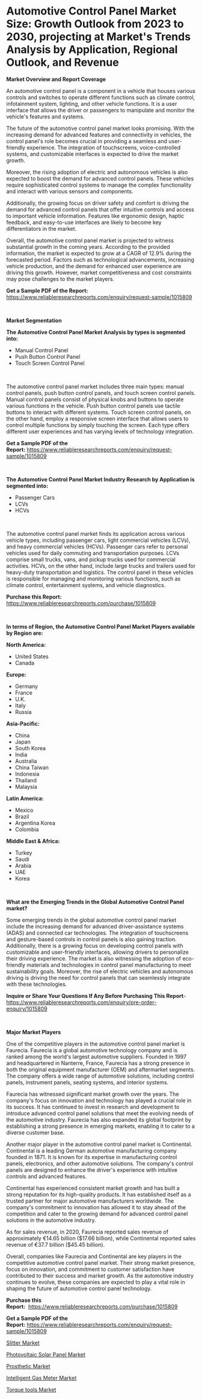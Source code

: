 <p><h1>Automotive Control Panel Market Size: Growth Outlook from 2023 to 2030, projecting at Market's Trends Analysis by Application, Regional Outlook, and Revenue</h1></p><p><strong>Market Overview and Report Coverage</strong></p>
<p><p>An automotive control panel is a component in a vehicle that houses various controls and switches to operate different functions such as climate control, infotainment system, lighting, and other vehicle functions. It is a user interface that allows the driver or passengers to manipulate and monitor the vehicle's features and systems.</p><p>The future of the automotive control panel market looks promising. With the increasing demand for advanced features and connectivity in vehicles, the control panel's role becomes crucial in providing a seamless and user-friendly experience. The integration of touchscreens, voice-controlled systems, and customizable interfaces is expected to drive the market growth.</p><p>Moreover, the rising adoption of electric and autonomous vehicles is also expected to boost the demand for advanced control panels. These vehicles require sophisticated control systems to manage the complex functionality and interact with various sensors and components.</p><p>Additionally, the growing focus on driver safety and comfort is driving the demand for advanced control panels that offer intuitive controls and access to important vehicle information. Features like ergonomic design, haptic feedback, and easy-to-use interfaces are likely to become key differentiators in the market.</p><p>Overall, the automotive control panel market is projected to witness substantial growth in the coming years. According to the provided information, the market is expected to grow at a CAGR of 12.9% during the forecasted period. Factors such as technological advancements, increasing vehicle production, and the demand for enhanced user experience are driving this growth. However, market competitiveness and cost constraints may pose challenges to the market players.</p></p>
<p><strong>Get a Sample PDF of the Report:</strong> <a href="https://www.reliableresearchreports.com/enquiry/request-sample/1015809">https://www.reliableresearchreports.com/enquiry/request-sample/1015809</a></p>
<p>&nbsp;</p>
<p><strong>Market Segmentation</strong></p>
<p><strong>The Automotive Control Panel Market Analysis by types is segmented into:</strong></p>
<p><ul><li>Manual Control Panel</li><li>Push Button Control Panel</li><li>Touch Screen Control Panel</li></ul></p>
<p>&nbsp;</p>
<p><p>The automotive control panel market includes three main types: manual control panels, push button control panels, and touch screen control panels. Manual control panels consist of physical knobs and buttons to operate various functions in the vehicle. Push button control panels use tactile buttons to interact with different systems. Touch screen control panels, on the other hand, employ a responsive screen interface that allows users to control multiple functions by simply touching the screen. Each type offers different user experiences and has varying levels of technology integration.</p></p>
<p><strong>Get a Sample PDF of the Report:</strong>&nbsp;<a href="https://www.reliableresearchreports.com/enquiry/request-sample/1015809">https://www.reliableresearchreports.com/enquiry/request-sample/1015809</a></p>
<p>&nbsp;</p>
<p><strong>The Automotive Control Panel Market Industry Research by Application is segmented into:</strong></p>
<p><ul><li>Passenger Cars</li><li>LCVs</li><li>HCVs</li></ul></p>
<p>&nbsp;</p>
<p><p>The automotive control panel market finds its application across various vehicle types, including passenger cars, light commercial vehicles (LCVs), and heavy commercial vehicles (HCVs). Passenger cars refer to personal vehicles used for daily commuting and transportation purposes. LCVs comprise small trucks, vans, and pickup trucks used for commercial activities. HCVs, on the other hand, include large trucks and trailers used for heavy-duty transportation and logistics. The control panel in these vehicles is responsible for managing and monitoring various functions, such as climate control, entertainment systems, and vehicle diagnostics.</p></p>
<p><strong>Purchase this Report:</strong>&nbsp; <a href="https://www.reliableresearchreports.com/purchase/1015809">https://www.reliableresearchreports.com/purchase/1015809</a></p>
<p>&nbsp;</p>
<p><strong>In terms of Region, the Automotive Control Panel Market Players available by Region are:</strong></p>
<p>
    <p> <strong> North America: </strong>
        <ul>
            <li>United States</li>
            <li>Canada</li>
        </ul>
        </p> 
    <p> <strong> Europe: </strong>
        <ul>
            <li>Germany</li>
            <li>France</li>
            <li>U.K.</li>
            <li>Italy</li>
            <li>Russia</li>
        </ul>
        </p> 
    <p> <strong> Asia-Pacific: </strong>
        <ul>
            <li>China</li>
            <li>Japan</li>
            <li>South Korea</li>
            <li>India</li>
            <li>Australia</li>
            <li>China Taiwan</li>
            <li>Indonesia</li>
            <li>Thailand</li>
            <li>Malaysia</li>
        </ul>
        </p> 
    <p> <strong> Latin America: </strong>
        <ul>
            <li>Mexico</li>
            <li>Brazil</li>
            <li>Argentina Korea</li>
            <li>Colombia</li>
        </ul>
        </p> 
    <p> <strong> Middle East & Africa: </strong>
        <ul>
            <li>Turkey</li>
            <li>Saudi</li>
            <li>Arabia</li>
            <li>UAE</li>
            <li>Korea</li>
        </ul>
    </p>
    </p>
<p>&nbsp;</p>
<p><strong>What are the Emerging Trends in the Global Automotive Control Panel market?</strong></p>
<p><p>Some emerging trends in the global automotive control panel market include the increasing demand for advanced driver-assistance systems (ADAS) and connected car technologies. The integration of touchscreens and gesture-based controls in control panels is also gaining traction. Additionally, there is a growing focus on developing control panels with customizable and user-friendly interfaces, allowing drivers to personalize their driving experience. The market is also witnessing the adoption of eco-friendly materials and technologies in control panel manufacturing to meet sustainability goals. Moreover, the rise of electric vehicles and autonomous driving is driving the need for control panels that can seamlessly integrate with these technologies.</p></p>
<p><strong>Inquire or Share Your Questions If Any Before Purchasing This Report</strong>- <a href="https://www.reliableresearchreports.com/enquiry/pre-order-enquiry/1015809">https://www.reliableresearchreports.com/enquiry/pre-order-enquiry/1015809</a></p>
<p>&nbsp;</p>
<p><strong>Major Market Players</strong></p>
<p><p>One of the competitive players in the automotive control panel market is Faurecia. Faurecia is a global automotive technology company and is ranked among the world's largest automotive suppliers. Founded in 1997 and headquartered in Nanterre, France, Faurecia has a strong presence in both the original equipment manufacturer (OEM) and aftermarket segments. The company offers a wide range of automotive solutions, including control panels, instrument panels, seating systems, and interior systems.</p><p>Faurecia has witnessed significant market growth over the years. The company's focus on innovation and technology has played a crucial role in its success. It has continued to invest in research and development to introduce advanced control panel solutions that meet the evolving needs of the automotive industry. Faurecia has also expanded its global footprint by establishing a strong presence in emerging markets, enabling it to cater to a diverse customer base.</p><p>Another major player in the automotive control panel market is Continental. Continental is a leading German automotive manufacturing company founded in 1871. It is known for its expertise in manufacturing control panels, electronics, and other automotive solutions. The company's control panels are designed to enhance the driver's experience with intuitive controls and advanced features.</p><p>Continental has experienced consistent market growth and has built a strong reputation for its high-quality products. It has established itself as a trusted partner for major automotive manufacturers worldwide. The company's commitment to innovation has allowed it to stay ahead of the competition and cater to the growing demand for advanced control panel solutions in the automotive industry.</p><p>As for sales revenue, in 2020, Faurecia reported sales revenue of approximately €14.65 billion ($17.66 billion), while Continental reported sales revenue of €37.7 billion ($45.45 billion).</p><p>Overall, companies like Faurecia and Continental are key players in the competitive automotive control panel market. Their strong market presence, focus on innovation, and commitment to customer satisfaction have contributed to their success and market growth. As the automotive industry continues to evolve, these companies are expected to play a vital role in shaping the future of automotive control panel technology.</p></p>
<p><strong>Purchase this Report:</strong>&nbsp;&nbsp;<a href="https://www.reliableresearchreports.com/purchase/1015809">https://www.reliableresearchreports.com/purchase/1015809</a></p>
<p></p>
<p><strong>Get a Sample PDF of the Report:</strong>&nbsp;<a href="https://www.reliableresearchreports.com/enquiry/request-sample/1015809">https://www.reliableresearchreports.com/enquiry/request-sample/1015809</a></p>
<p><p><a href="https://www.linkedin.com/pulse/slitter-market-size-growth-forecast-from-2023-2030-merkresearch-7tm6e/">Slitter Market</a></p><p><a href="https://medium.com/@brittanyrobertson07/photovoltaic-solar-panel-market-competitive-analysis-market-trends-and-forecast-to-2030-1785e1c4d291">Photovoltaic Solar Panel Market</a></p><p><a href="https://www.linkedin.com/pulse/prosthetic-market-size-2023-2030-global-industrial-analysis-ec13e/">Prosthetic Market</a></p><p><a href="https://www.linkedin.com/pulse/intelligent-gas-meter-market-share-amp-new-trends-analysis-c75ze/">Intelligent Gas Meter Market</a></p><p><a href="https://medium.com/@thesjenney10210/torque-tools-market-trends-and-market-analysis-forecasted-for-period-2023-2030-82bfa0d59c6b">Torque tools Market</a></p></p>